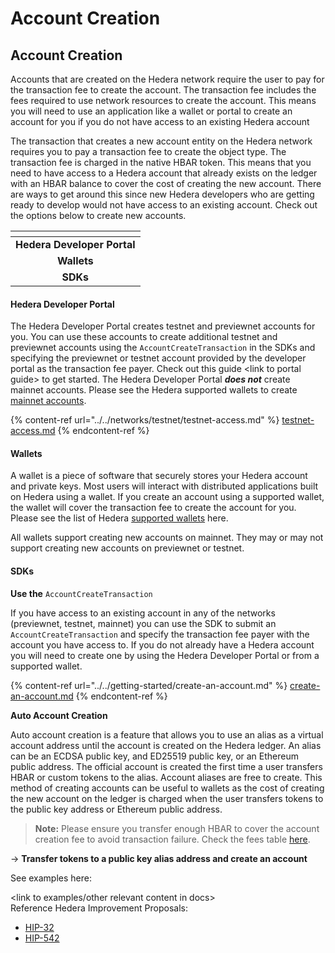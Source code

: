 # Account Creation

## Account Creation

Accounts that are created on the Hedera network require the user to pay for the transaction fee to create the account. The transaction fee includes the fees required to use network resources to create the account. This means you will need to use an application like a wallet or portal to create an account for you if you do not have access to an existing Hedera account

The transaction that creates a new account entity on the Hedera network requires you to pay a transaction fee to create the object type. The transaction fee is charged in the native HBAR token. This means that you need to have access to a Hedera account that already exists on the ledger with an HBAR balance to cover the cost of creating the new account. There are ways to get around this since new Hedera developers who are getting ready to develop would not have access to an existing account. Check out the options below to create new accounts.

<table data-view="cards"><thead><tr><th align="center"></th></tr></thead><tbody><tr><td align="center"><strong>Hedera Developer Portal</strong></td></tr><tr><td align="center"><strong>Wallets</strong></td></tr><tr><td align="center"><strong>SDKs</strong></td></tr></tbody></table>

#### **Hedera Developer Portal**

The Hedera Developer Portal creates testnet and previewnet accounts for you. You can use these accounts to create additional testnet and previewnet accounts using the `AccountCreateTransaction` in the SDKs and specifying the previewnet or testnet account provided by the developer portal as the transaction fee payer. Check out this guide \<link to portal guide> to get started. The Hedera Developer Portal _**does not**_ create mainnet accounts. Please see the Hedera supported wallets to create [mainnet accounts](https://docs.hedera.com/hedera/mainnet/mainnet-access).

{% content-ref url="../../networks/testnet/testnet-access.md" %}
[testnet-access.md](../../networks/testnet/testnet-access.md)
{% endcontent-ref %}

#### **Wallets**

A wallet is a piece of software that securely stores your Hedera account and private keys. Most users will interact with distributed applications built on Hedera using a wallet. If you create an account using a supported wallet, the wallet will cover the transaction fee to create the account for you. Please see the list of Hedera [supported wallets](https://docs.hedera.com/hedera/mainnet/mainnet-access) here.

All wallets support creating new accounts on mainnet. They may or may not support creating new accounts on previewnet or testnet.

#### **SDKs**

**Use the** `AccountCreateTransaction`

If you have access to an existing account in any of the networks (previewnet, testnet, mainnet) you can use the SDK to submit an `AccountCreateTransaction` and specify the transaction fee payer with the account you have access to. If you do not already have a Hedera account you will need to create one by using the Hedera Developer Portal or from a supported wallet.

{% content-ref url="../../getting-started/create-an-account.md" %}
[create-an-account.md](../../getting-started/create-an-account.md)
{% endcontent-ref %}

**Auto Account Creation**

Auto account creation is a feature that allows you to use an alias as a virtual account address until the account is created on the Hedera ledger. An alias can be an ECDSA public key, and ED25519 public key, or an Ethereum public address. The official account is created the first time a user transfers HBAR or custom tokens to the alias. Account aliases are free to create. This method of creating accounts can be useful to wallets as the cost of creating the new account on the ledger is charged when the user transfers tokens to the public key address or Ethereum public address.

> **Note:** Please ensure you transfer enough HBAR to cover the account creation fee to avoid transaction failure. Check the fees table [here](https://docs.hedera.com/hedera/mainnet/fees).

→ **Transfer tokens to a public key alias address and create an account**

See examples here:

\<link to examples/other relevant content in docs>\
Reference Hedera Improvement Proposals:

* [HIP-32](https://hips.hedera.com/hip/hip-32)
* [HIP-542](https://hips.hedera.com/hip/hip-542)
